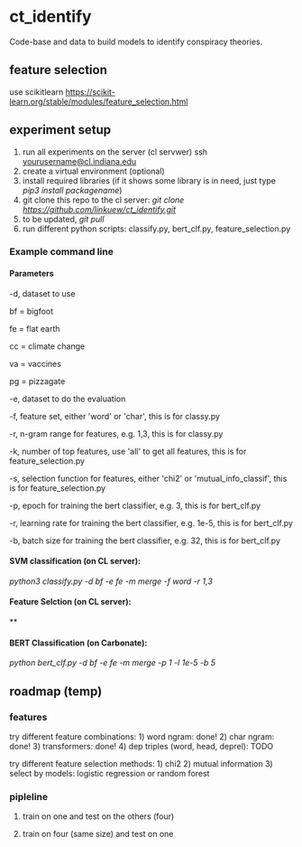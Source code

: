 # ct_identify
Code-base and data to build models to identify conspiracy theories.


## feature selection
use scikitlearn
https://scikit-learn.org/stable/modules/feature_selection.html



## experiment setup

1. run all experiments on the server (cl servwer) ssh yourusername@cl.indiana.edu
2. create a virtual environment (optional)
3. install required libraries (if it shows some library is in need, just type *pip3 install packagename*)
4. git clone this repo to the cl server:  *git clone https://github.com/linkuew/ct_identify.git*
5. to be updated, *git pull*
6. run different python scripts: classify.py, bert_clf.py, feature_selection.py

### Example command line

#### Parameters


-d, dataset to use

bf = bigfoot

fe = flat earth

cc = climate change

va = vaccines

pg = pizzagate

-e, dataset to do the evaluation

-f, feature set, either 'word' or 'char', this is for classy.py

-r, n-gram range for features, e.g. 1,3, this is for classy.py

-k, number of top features, use 'all' to get all features, this is for feature_selection.py


-s, selection function for features, either 'chi2' or 'mutual_info_classif', this is for feature_selection.py

-p, epoch for training the bert classifier, e.g. 3, this is for bert_clf.py

-r, learning rate for training the bert classifier, e.g. 1e-5, this is for bert_clf.py

-b, batch size for training the bert classifier, e.g. 32, this is for bert_clf.py


#### SVM classification (on CL server): 



*python3 classify.py -d bf -e fe -m merge -f word -r 1,3*

#### Feature Selction (on CL server):

**

#### BERT Classification (on Carbonate): 

*python bert_clf.py -d bf -e fe -m merge -p 1 -l 1e-5 -b 5*



## roadmap (temp)

### features

try different feature combinations: 1) word ngram: done! 2) char ngram: done! 3) transformers: done! 4) dep triples (word, head, deprel): TODO

try different feature selection methods: 1) chi2 2) mutual information 3) select by models: logistic regression or random forest

### pipleline

1. train on one and test on the others (four)

2. train on four (same size) and test on one
